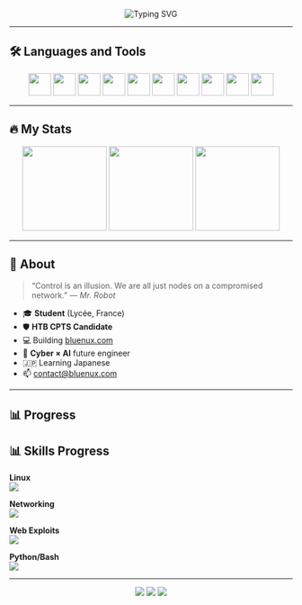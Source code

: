 <!-- Typing animation en haut -->
<p align="center">
  <img src="https://readme-typing-svg.demolab.com?font=Fira+Code&size=20&pause=1000&center=true&vCenter=true&width=440&lines=Ethical+hacker+in+training...;HTB+CPTS+Candidate+%F0%9F%94%91;Cybersecurity+%C3%97+AI+Engineer+%E2%9A%94%EF%B8%8F;Learning+Japanese+%F0%9F%87%AF%F0%9F%87%B5" alt="Typing SVG" />
</p>

---

## 🛠️ Languages and Tools

<p align="center">
  <img src="https://cdn.jsdelivr.net/gh/devicons/devicon/icons/python/python-original.svg" width="40" />
  <img src="https://cdn.jsdelivr.net/gh/devicons/devicon/icons/bash/bash-original.svg" width="40" />
  <img src="https://cdn.jsdelivr.net/gh/devicons/devicon/icons/linux/linux-original.svg" width="40" />
  <img src="https://cdn.jsdelivr.net/gh/devicons/devicon/icons/vscode/vscode-original.svg" width="40" />
  <img src="https://cdn.jsdelivr.net/gh/devicons/devicon/icons/html5/html5-original.svg" width="40" />
  <img src="https://cdn.jsdelivr.net/gh/devicons/devicon/icons/css3/css3-original.svg" width="40" />
  <img src="https://cdn.jsdelivr.net/gh/devicons/devicon/icons/javascript/javascript-original.svg" width="40" />
  <img src="https://cdn.jsdelivr.net/gh/devicons/devicon/icons/github/github-original.svg" width="40" />
  <img src="https://encrypted-tbn0.gstatic.com/images?q=tbn:ANd9GcQhs6oJRGZG2suzcDhW-iLWdYaMwJw3rllNyQ&s" width="40" />
  <img src="https://whatthelogo.com/storage/logos/kali-linux-270621.png" width="40" />
</p>

---

## 🔥 My Stats

<p align="center">
  <img height="150" src="https://github-readme-stats.vercel.app/api?username=bluenuxdev&show_icons=true&theme=radical&hide_border=true&count_private=true"/>
  <img height="150" src="https://github-readme-streak-stats.herokuapp.com/?user=bluenuxdev&theme=radical&hide_border=true"/>
  <img height="150" src="https://github-readme-stats.vercel.app/api/top-langs/?username=bluenuxdev&layout=compact&langs_count=8&theme=radical&hide_border=true"/>
</p>

---

## 🧠 About

> “Control is an illusion. We are all just nodes on a compromised network.” — *Mr. Robot*

- 🎓 **Student** (Lycée, France)  
- 🛡️ **HTB CPTS Candidate**  
- 💻 Building [bluenux.com](https://bluenux.com)  
- 🤖 **Cyber × AI** future engineer  
- 🇯🇵 Learning Japanese  
- 📫 contact@bluenux.com

---

## 📊 Progress

## 📊 Skills Progress

**Linux**  
![](https://geps.dev/progress/100?successColor=00FF00&warningColor=FFFF00&dangerColor=FF0000)

**Networking**  
![](https://geps.dev/progress/80?successColor=00FF00&warningColor=FFFF00&dangerColor=FF0000)

**Web Exploits**  
![](https://geps.dev/progress/70?successColor=00FF00&warningColor=FFFF00&dangerColor=FF0000)

**Python/Bash**  
![](https://geps.dev/progress/60?successColor=00FF00&warningColor=FFFF00&dangerColor=FF0000)

---

<!-- Contact section clean -->
<p align="center">
  <a href="https://discord.com/users/799730579594674226"><img src="https://img.shields.io/badge/-@bluenux-black?style=for-the-badge&logo=discord&logoColor=red"></a>
  <a href="https://bluenux.com"><img src="https://img.shields.io/badge/-bluenux.com-black?style=for-the-badge&logo=firefoxbrowser&logoColor=orange"></a>
  <a href="https://github.com/bluenuxdev"><img src="https://img.shields.io/badge/-GitHub-black?style=for-the-badge&logo=github"></a>
</p>
